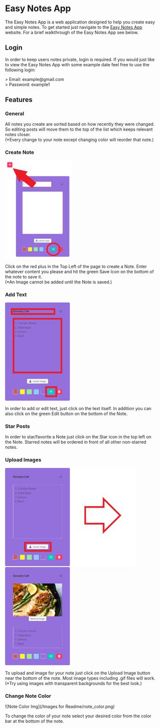 # Easy Notes App 
<p>The Easy Notes App is a web application designed to help you create easy and simple notes. To get started just navigate to the <a href="https://www.google.com">Easy Notes App</a> website. For a brief walkthrough of the Easy Notes App see below.</p>

## Login 
<p>In order to keep users notes private, login is required. If you would just like to view the Easy Notes App with some example date feel free to use the following login:</p>
> Email: example@gmail.com <br>
> Password: example1

## Features 

### General
<p>All notes you create are sorted based on how recently they were changed. So editing posts will move them to the top of the list which keeps relevant notes closer.<br> 
(*Every change to your note except changing color will reorder that note.)</p>

### Create Note 
<img height="322" style="margin: auto;" src="./Images for Readme/new_note.png">
<p>Click on the red plus in the Top Left of the page to create a Note. Enter whatever content you please and hit the green Save Icon on the bottom of the note to save it.<br> 
(*An Image cannot be added until the Note is saved.)</p>

### Add Text 
<img height="322" style="margin: auto;" src="./Images for Readme/note_text.png">
<p>In order to add or edit text, just click on the text itself. In addition you can also click on the green Edit button on the bottom of the Note.</p>

### Star Posts           
<p>In order to star/favorite a Note just click on the Star icon in the top left on the Note. Starred notes will be ordered in front of all other non-starred notes.</p>

### Upload Images
<img height="322" style="margin: auto;" src="./Images for Readme/note_image_1.png">
<img height="322" style="margin: auto;" src="./Images for Readme/red_arrow.png">
<img height="322" style="margin: auto;" src="./Images for Readme/note_image.png">
<p>To upload and image for your note just click on the Upload Image button near the bottom of the note. Most image types including .gif files will work.<br>
(*Try using images with transparent backgrounds for the best look.)</p>

### Change Note Color 
![Note Color Img](/Images for Readme/note_color.png)
<p>To change the color of your note select your desired color from the color bar at the bottom of the note.</p>
